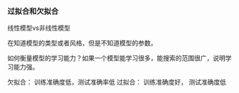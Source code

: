 ### 过拟合和欠拟合
 线性模型vs非线性模型

在知道模型的类型或者风格，但是不知道模型的参数。

如何衡量模型的学习能力？如果一个模型能学习很多，能搜索的范围很广，说明学习能力强。

欠拟合： 训练准确度低，测试准确率低 
 过拟合： 训练准确度好， 测试准确度低